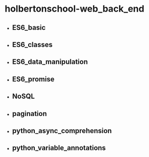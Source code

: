 # holbertonschool-web_back_end

- ## ES6_basic
- ## ES6_classes
- ## ES6_data_manipulation
- ## ES6_promise
- ## NoSQL
- ## pagination
- ## python_async_comprehension
- ## python_variable_annotations
